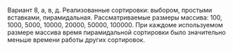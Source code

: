 Вариант 8, а, в, д. Реализованные сортировки: выбором, простыми вставками, пирамидальная.
Рассматриваемые размеры массива: 100, 1000, 5000, 10000, 20000, 50000, 100000. При каждоме используемом размере массива время пирамидальной сортировки было значительно меньше времени работы других сортировок.
